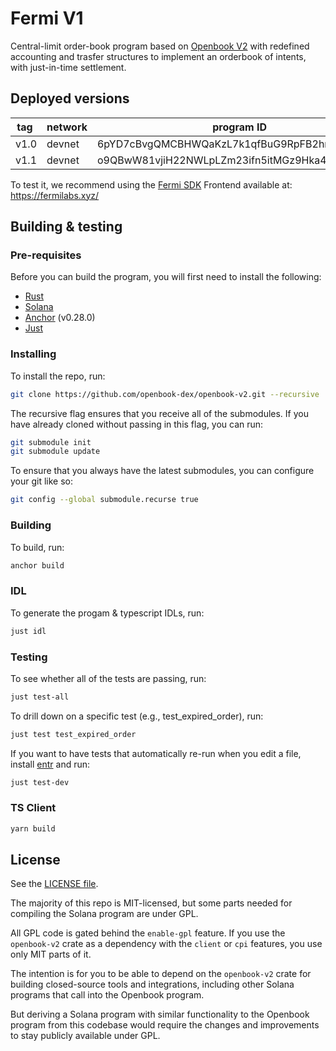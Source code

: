 
# Fermi V1

Central-limit order-book program based on [Openbook V2]([https://github.com/openbook-dex/openbook-v2]) with redefined accounting and trasfer structures to implement an orderbook of intents, with just-in-time settlement.


## Deployed versions

| tag  | network | program ID                                  |
| ---- | ------- | ------------------------------------------- |
| v1.0 | devnet  | 6pYD7cBvgQMCBHWQaKzL7k1qfBuG9RpFB2hmbszd4u1A |
| v1.1 | devnet | o9QBwW81vjiH22NWLpLZm23ifn5itMGz9Hka49YoJkv |


To test it, we recommend using the [Fermi SDK](https://github.com/Fermi-DEX/fermi-sdk/tree/main)
Frontend available at: https://fermilabs.xyz/ 




## Building & testing

### Pre-requisites

Before you can build the program, you will first need to install the following:

- [Rust](https://www.rust-lang.org/tools/install)
- [Solana](https://docs.solana.com/cli/install-solana-cli-tools)
- [Anchor](https://www.anchor-lang.com/docs/installation) (v0.28.0)
- [Just](https://github.com/casey/just#installation)

### Installing

To install the repo, run:

```bash
git clone https://github.com/openbook-dex/openbook-v2.git --recursive
```

The recursive flag ensures that you receive all of the submodules. If you have already cloned without passing in this flag, you can run:

```bash
git submodule init
git submodule update
```

To ensure that you always have the latest submodules, you can configure your git like so:

```bash
git config --global submodule.recurse true
```

### Building

To build, run:

```bash
anchor build
```

### IDL

To generate the progam & typescript IDLs, run:

```bash
just idl
```

### Testing

To see whether all of the tests are passing, run:

```bash
just test-all
```

To drill down on a specific test (e.g., test_expired_order), run:

```bash
just test test_expired_order
```

If you want to have tests that automatically re-run when you edit a file, install
[entr](https://github.com/eradman/entr) and run:

```bash
just test-dev
```

### TS Client

```bash
yarn build

```

## License

See the [LICENSE file](LICENSE).

The majority of this repo is MIT-licensed, but some parts needed for compiling
the Solana program are under GPL.

All GPL code is gated behind the `enable-gpl` feature. If you use the `openbook-v2`
crate as a dependency with the `client` or `cpi` features, you use only MIT
parts of it.

The intention is for you to be able to depend on the `openbook-v2` crate for
building closed-source tools and integrations, including other Solana programs
that call into the Openbook program.

But deriving a Solana program with similar functionality to the Openbook program
from this codebase would require the changes and improvements to stay publicly
available under GPL.

